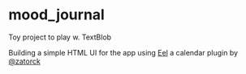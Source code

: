# mood_journal
Toy project to play w. TextBlob

Building a simple HTML UI for the app using [Eel](https://github.com/ChrisKnott/Eel) a calendar plugin by [@zatorck](https://github.com/zatorck/jquery-bootstrap-year-calendar)
